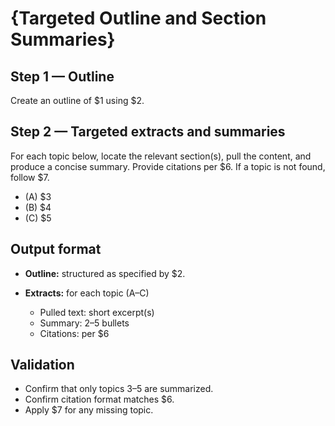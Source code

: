 <!--
$1 = source document path or identifier
$2 = outline granularity and style (e.g., headings-only, headings+bullets)
$3 = topic/category A to extract
$4 = topic/category B to extract
$5 = topic/category C to extract
$6 = citation format details (e.g., include file path and line ranges)
$7 = behavior if a requested topic is missing
-->

# {Targeted Outline and Section Summaries}

## Step 1 — Outline

Create an outline of $1 using $2.

## Step 2 — Targeted extracts and summaries

For each topic below, locate the relevant section(s), pull the content, and produce a concise summary. Provide citations per $6. If a topic is not found, follow $7.

* (A) $3
* (B) $4
* (C) $5

## Output format

* **Outline:** structured as specified by $2.
* **Extracts:** for each topic (A–C)

  * Pulled text: short excerpt(s)
  * Summary: 2–5 bullets
  * Citations: per $6

## Validation

* Confirm that only topics $3–$5 are summarized.
* Confirm citation format matches $6.
* Apply $7 for any missing topic.
